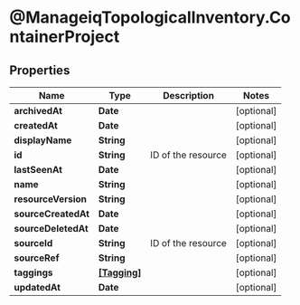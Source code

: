 # @ManageiqTopologicalInventory.ContainerProject

## Properties
Name | Type | Description | Notes
------------ | ------------- | ------------- | -------------
**archivedAt** | **Date** |  | [optional] 
**createdAt** | **Date** |  | [optional] 
**displayName** | **String** |  | [optional] 
**id** | **String** | ID of the resource | [optional] 
**lastSeenAt** | **Date** |  | [optional] 
**name** | **String** |  | [optional] 
**resourceVersion** | **String** |  | [optional] 
**sourceCreatedAt** | **Date** |  | [optional] 
**sourceDeletedAt** | **Date** |  | [optional] 
**sourceId** | **String** | ID of the resource | [optional] 
**sourceRef** | **String** |  | [optional] 
**taggings** | [**[Tagging]**](Tagging.md) |  | [optional] 
**updatedAt** | **Date** |  | [optional] 


